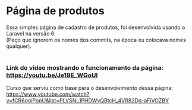 
# Página de produtos

Essa simples página de cadastro de produtos, foi desenvolvida usando o Laravel na versão 6.<br/>
(Peço que ignorem os nomes dos commits, na época eu colocava nomes qualquer).<br/><br/>


### Link do vídeo mostrando o funcionamento da página: https://youtu.be/Je19E_WGoUI<br/>

Curso que serviu como base para o desenvolvimento dessa página:<br/>
https://www.youtube.com/watch?v=fCR6ogiPopU&list=PLVSNL1PHDWvQBtcH_4VR82Dg-aFiVOZBY
